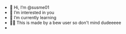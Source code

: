 - 👋 Hi, I’m @susme01
- 👀 I’m interested in you
- 🌱 I’m currently learning
- 🙆‍♀️ This is made by a bew user so don't mind dudeeeee
- 
<!---
susme01/susme01 is a ✨ special ✨ repository because its `README.md` (this file) appears on your GitHub profile.
You can click the Preview link to take a look at your changes.
--->
